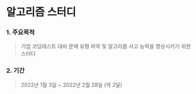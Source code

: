 # 알고리즘 스터디
### 1. 주요목적
> 기업 코딩테스트 대비 문제 유형 파악 및 알고리즘 사고 능력을 향상시키기 위한 스터디

### 2. 기간
> 2022년 1월 3일 ~ 2022년 2월 28일 (약 2달)
